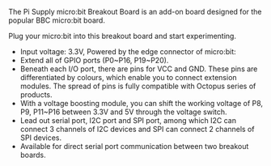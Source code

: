 <!--
---
name: octopus:bit
type: breakout
manufacturer: Pi Supply
description: Plug your micro:bit into this breakout board and start experimenting.
pxt: https://github.com/PiSupply/pxt-tinker-kit
buy: https://uk.pi-supply.com/products/pi-supply-micro-bit-breakout-board
image: 'pisupply-octopusbit.jpg'
pin:
  P8:
    name: TX
    mode: UART
  P12:
    name: RX
    mode: UART


-->
The Pi Supply micro:bit Breakout Board is an add-on board designed for the popular BBC micro:bit board.

Plug your micro:bit into this breakout board and start experimenting.

* Input voltage: 3.3V, Powered by the edge connector of micro:bit:
* Extend all of GPIO ports (P0~P16, P19~P20).
* Beneath each I/O port, there are pins for VCC and GND. These pins are differentiated by colours, which enable you to connect extension modules. The spread of pins is fully compatible with Octopus series of products.
* With a voltage boosting module, you can shift the working voltage of P8, P9, P11~P16 between 3.3V and 5V through the voltage switch.
* Lead out serial port, I2C port and SPI port, among which I2C can connect 3 channels of I2C devices and SPI can connect 2 channels of SPI devices.
* Available for direct serial port communication between two breakout boards.
